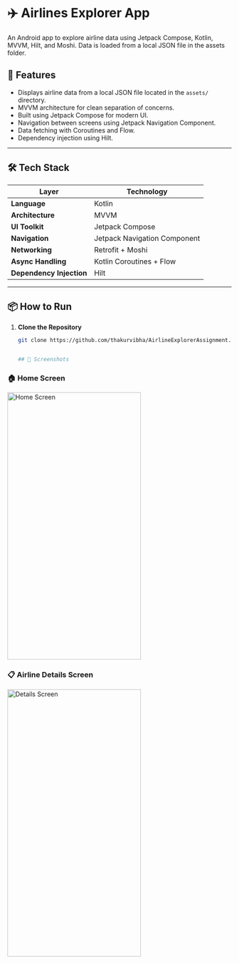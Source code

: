 # ✈️ Airlines Explorer App

An Android app to explore airline data using Jetpack Compose, Kotlin, MVVM, Hilt, and Moshi. Data is loaded from a local JSON file in the assets folder.

## 🚀 Features

- Displays airline data from a local JSON file located in the `assets/` directory.
- MVVM architecture for clean separation of concerns.
- Built using Jetpack Compose for modern UI.
- Navigation between screens using Jetpack Navigation Component.
- Data fetching with Coroutines and Flow.
- Dependency injection using Hilt.
---

## 🛠 Tech Stack

| Layer               | Technology                         |
|--------------------|-------------------------------------|
| **Language**        | Kotlin                              |
| **Architecture**    | MVVM                                |
| **UI Toolkit**      | Jetpack Compose        |
| **Navigation**      | Jetpack Navigation Component        |
| **Networking**      | Retrofit + Moshi                            |
| **Async Handling**  | Kotlin Coroutines + Flow            |
| **Dependency Injection** | Hilt                         |
---

## 📦 How to Run

1. **Clone the Repository**

   ```bash
   git clone https://github.com/thakurvibha/AirlineExplorerAssignment.git


   ## 📸 Screenshots

### 🏠 Home Screen
<img src="https://github.com/user-attachments/assets/ea155bd9-2deb-4931-b221-cb669e1910e0" alt="Home Screen" width="300" height="600" />

### 📋 Airline Details Screen
<img src="https://github.com/user-attachments/assets/78cede59-a6ab-408d-b871-49de67fe293f" alt="Details Screen" width="300" height="600" />


